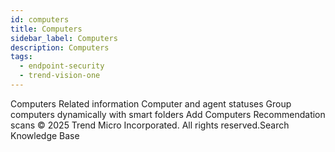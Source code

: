 ```yaml
---
id: computers
title: Computers
sidebar_label: Computers
description: Computers
tags:
  - endpoint-security
  - trend-vision-one
---
```


 Computers Related information Computer and agent statuses Group computers dynamically with smart folders Add Computers Recommendation scans © 2025 Trend Micro Incorporated. All rights reserved.Search Knowledge Base